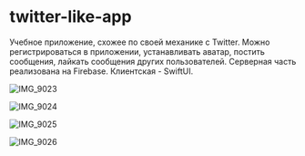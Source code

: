 # twitter-like-app
Учебное приложение, схожее по своей механике с Twitter. Можно регистрироваться в приложении, устанавливать аватар, постить сообщения, лайкать сообщения других пользователей. Серверная часть реализована на Firebase. Клиентская - SwiftUI. 


![IMG_9023](https://user-images.githubusercontent.com/47087482/172028152-4baffc18-52c8-4382-b9f0-7acb263b48fc.PNG)

![IMG_9024](https://user-images.githubusercontent.com/47087482/172028165-d2fa87cd-6e32-4c2a-85e7-7888dc1f7b28.PNG)

![IMG_9025](https://user-images.githubusercontent.com/47087482/172028174-5f5de13d-ab9a-4339-b769-1b3a5975532c.PNG)

![IMG_9026](https://user-images.githubusercontent.com/47087482/172051374-c99aadb4-9cfa-4a0e-b6e1-bf798b323931.PNG)

